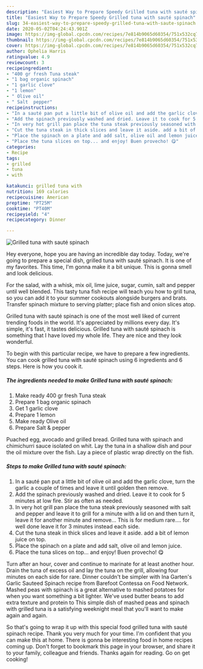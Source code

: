 ```yaml
---
description: "Easiest Way to Prepare Speedy Grilled tuna with sauté spinach"
title: "Easiest Way to Prepare Speedy Grilled tuna with sauté spinach"
slug: 34-easiest-way-to-prepare-speedy-grilled-tuna-with-saute-spinach
date: 2020-05-02T04:24:43.901Z
image: https://img-global.cpcdn.com/recipes/7e814b9065d60354/751x532cq70/grilled-tuna-with-saute-spinach-recipe-main-photo.jpg
thumbnail: https://img-global.cpcdn.com/recipes/7e814b9065d60354/751x532cq70/grilled-tuna-with-saute-spinach-recipe-main-photo.jpg
cover: https://img-global.cpcdn.com/recipes/7e814b9065d60354/751x532cq70/grilled-tuna-with-saute-spinach-recipe-main-photo.jpg
author: Ophelia Harris
ratingvalue: 4.9
reviewcount: 3
recipeingredient:
- "400 gr fresh Tuna steak"
- "1 bag organic spinach"
- "1 garlic clove"
- "1 lemon"
- " Olive oil"
- " Salt  pepper"
recipeinstructions:
- "In a sauté pan put a little bit of olive oil and add the garlic clove, turn the garlic a couple of times and leave it until golden then remove."
- "Add the spinach previously washed and dried. Leave it to cook for 5 minutes at low fire. Stir as often as needed."
- "In very hot grill pan place the tuna steak previously seasoned with salt and pepper and leave it to grill for a minute with a lid on and then turn it, leave it for another minute and remove... This is for medium rare.... for well done leave it for 3 minutes instead each side."
- "Cut the tuna steak in thick slices and leave it aside. add a bit of lemon juice on top."
- "Place the spinach on a plate and add salt, olive oil and lemon juice."
- "Place the tuna slices on top... and enjoy! Buen provecho! 😋"
categories:
- Recipe
tags:
- grilled
- tuna
- with

katakunci: grilled tuna with 
nutrition: 169 calories
recipecuisine: American
preptime: "PT25M"
cooktime: "PT40M"
recipeyield: "4"
recipecategory: Dinner

---
```



![Grilled tuna with sauté spinach](https://img-global.cpcdn.com/recipes/7e814b9065d60354/751x532cq70/grilled-tuna-with-saute-spinach-recipe-main-photo.jpg)

Hey everyone, hope you are having an incredible day today. Today, we're going to prepare a special dish, grilled tuna with sauté spinach. It is one of my favorites. This time, I'm gonna make it a bit unique. This is gonna smell and look delicious.

For the salad, with a whisk, mix oil, lime juice, sugar, cumin, salt and pepper until well blended. This tasty tuna fish recipe will teach you how to grill tuna, so you can add it to your summer cookouts alongside burgers and brats. Transfer spinach mixture to serving platter; place fish and onion slices atop.

Grilled tuna with sauté spinach is one of the most well liked of current trending foods in the world. It's appreciated by millions every day. It's simple, it's fast, it tastes delicious. Grilled tuna with sauté spinach is something that I have loved my whole life. They are nice and they look wonderful.


To begin with this particular recipe, we have to prepare a few ingredients. You can cook grilled tuna with sauté spinach using 6 ingredients and 6 steps. Here is how you cook it.

<!--inarticleads1-->

##### The ingredients needed to make Grilled tuna with sauté spinach:

1. Make ready 400 gr fresh Tuna steak
1. Prepare 1 bag organic spinach
1. Get 1 garlic clove
1. Prepare 1 lemon
1. Make ready  Olive oil
1. Prepare  Salt &amp; pepper


Puached egg, avocado and grilled bread. Grilled tuna with spinach and chimichurri sauce isolated on whit. Lay the tuna in a shallow dish and pour the oil mixture over the fish. Lay a piece of plastic wrap directly on the fish. 

<!--inarticleads2-->

##### Steps to make Grilled tuna with sauté spinach:

1. In a sauté pan put a little bit of olive oil and add the garlic clove, turn the garlic a couple of times and leave it until golden then remove.
1. Add the spinach previously washed and dried. Leave it to cook for 5 minutes at low fire. Stir as often as needed.
1. In very hot grill pan place the tuna steak previously seasoned with salt and pepper and leave it to grill for a minute with a lid on and then turn it, leave it for another minute and remove... This is for medium rare.... for well done leave it for 3 minutes instead each side.
1. Cut the tuna steak in thick slices and leave it aside. add a bit of lemon juice on top.
1. Place the spinach on a plate and add salt, olive oil and lemon juice.
1. Place the tuna slices on top... and enjoy! Buen provecho! 😋


Turn after an hour, cover and continue to marinate for at least another hour. Drain the tuna of excess oil and lay the tuna on the grill, allowing four minutes on each side for rare. Dinner couldn&#39;t be simpler with Ina Garten&#39;s Garlic Sauteed Spinach recipe from Barefoot Contessa on Food Network. Mashed peas with spinach is a great alternative to mashed potatoes for when you want something a bit lighter. We&#39;ve used butter beans to add extra texture and protein to This simple dish of mashed peas and spinach with grilled tuna is a satisfying weeknight meal that you&#39;ll want to make again and again. 

So that's going to wrap it up with this special food grilled tuna with sauté spinach recipe. Thank you very much for your time. I'm confident that you can make this at home. There is gonna be interesting food in home recipes coming up. Don't forget to bookmark this page in your browser, and share it to your family, colleague and friends. Thanks again for reading. Go on get cooking!
